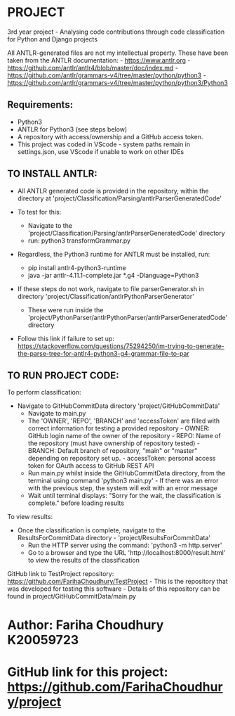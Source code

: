 # PROJECT
3rd year project - Analysing code contributions through code classification for Python and Django projects

All ANTLR-generated files are not my intellectual property. These have been taken from the ANTLR documentation: 
    - https://www.antlr.org
    - https://github.com/antlr/antlr4/blob/master/doc/index.md
    - https://github.com/antlr/grammars-v4/tree/master/python/python3
    - https://github.com/antlr/grammars-v4/tree/master/python/python3/Python3

## Requirements:
- Python3 
- ANTLR for Python3 (see steps below)
- A repository with access/ownership and a GitHub access token.
- This project was coded in VScode - system paths remain in settings.json, use VScode if unable to work on other IDEs
## TO INSTALL ANTLR: 
- All ANTLR generated code is provided in the repository, within the directory at 'project/Classification/Parsing/antlrParserGeneratedCode'
- To test for this:
    - Navigate to the 'project/Classification/Parsing/antlrParserGeneratedCode' directory
    - run: python3 transformGrammar.py
- Regardless, the Python3 runtime for ANTLR must be installed, run: 
    - pip install antlr4-python3-runtime
    - java -jar antlr-4.11.1-complete.jar *.g4 -Dlanguage=Python3

- If these steps do not work, navigate to file parserGenerator.sh in directory 'project/Classification/antlrPythonParserGenerator'
    - These were run inside the 'project/PythonParser/antlrPythonParser/antlrParserGeneratedCode' directory 
- Follow this link if failure to set up: https://stackoverflow.com/questions/75294250/im-trying-to-generate-the-parse-tree-for-antlr4-python3-g4-grammar-file-to-par


## TO RUN PROJECT CODE:

To perform classification:
- Navigate to GitHubCommitData directory  'project/GitHubCommitData'
    - Navigate to main.py
    - The 'OWNER', 'REPO', 'BRANCH' and 'accessToken' are filled with correct information for testing a provided repository
            - OWNER: GitHub login name of the owner of the repository 
            - REPO: Name of the repository (must have ownership of repository tested)
            - BRANCH: Default branch of repository, "main" or "master" depending on repository set up.
            - accessToken: personal access token for OAuth access to GitHub REST API
    - Run main.py whilst inside the GitHubCommitData directory, from the terminal using command 'python3 main.py'
            - If there was an error with the previous step, the system will exit with an error message
    - Wait until terminal displays: "Sorry for the wait, the classification is complete." before loading results

To view results: 
-  Once the classification is complete, navigate to the ResultsForCommitData directory  - 'project/ResultsForCommitData'
    - Run the HTTP server using the command:  'python3 -m http.server'
    - Go to a browser and type the URL 'http://localhost:8000/result.html' to view the results of the classification



 GitHub link to TestProject repository: https://github.com/FarihaChoudhury/TestProject
    - This is the repository that was developed for testing this software
    - Details of this repository can be found in project/GitHubCommitData/main.py



# Author: Fariha Choudhury K20059723
# GitHub link for this project: https://github.com/FarihaChoudhury/project

